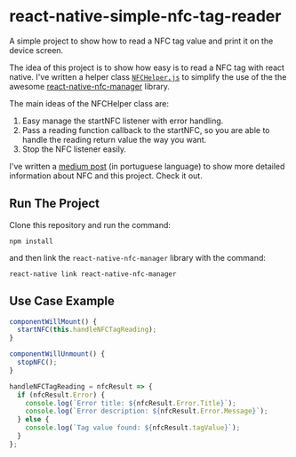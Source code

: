 # react-native-simple-nfc-tag-reader
A simple project to show how to read a NFC tag value and print it on the device screen.

The idea of this project is to show how easy is to read a NFC tag with react native. I've written a helper class [`NFCHelper.js`](https://gist.github.com/eduardo-santos/99cfab9cbf951aca5b3038ad6c8d70c9)
to simplify the use of the the awesome [react-native-nfc-manager](https://github.com/whitedogg13/react-native-nfc-manager) library. 

The main ideas of the NFCHelper class are:
1. Easy manage the startNFC listener with error handling.
2. Pass a reading function callback to the startNFC, so you are able to handle the reading return value the way you want.
3. Stop the NFC listener easily.

I've written a [medium post](https://medium.com/p/4bb015e8d718/) (in portuguese language) to show more detailed information about NFC and this project. Check it out.

## Run The Project
Clone this repository and run the command:
```shell
npm install
```
and then link the `react-native-nfc-manager` library with the command:
```shell
react-native link react-native-nfc-manager
```

## Use Case Example
```javascript
componentWillMount() {
  startNFC(this.handleNFCTagReading);
}

componentWillUnmount() {
  stopNFC();
}

handleNFCTagReading = nfcResult => {
  if (nfcResult.Error) {
    console.log(`Error title: ${nfcResult.Error.Title}`);
    console.log(`Error description: ${nfcResult.Error.Message}`);
  } else {
    console.log(`Tag value found: ${nfcResult.tagValue}`);
  }
};
```
